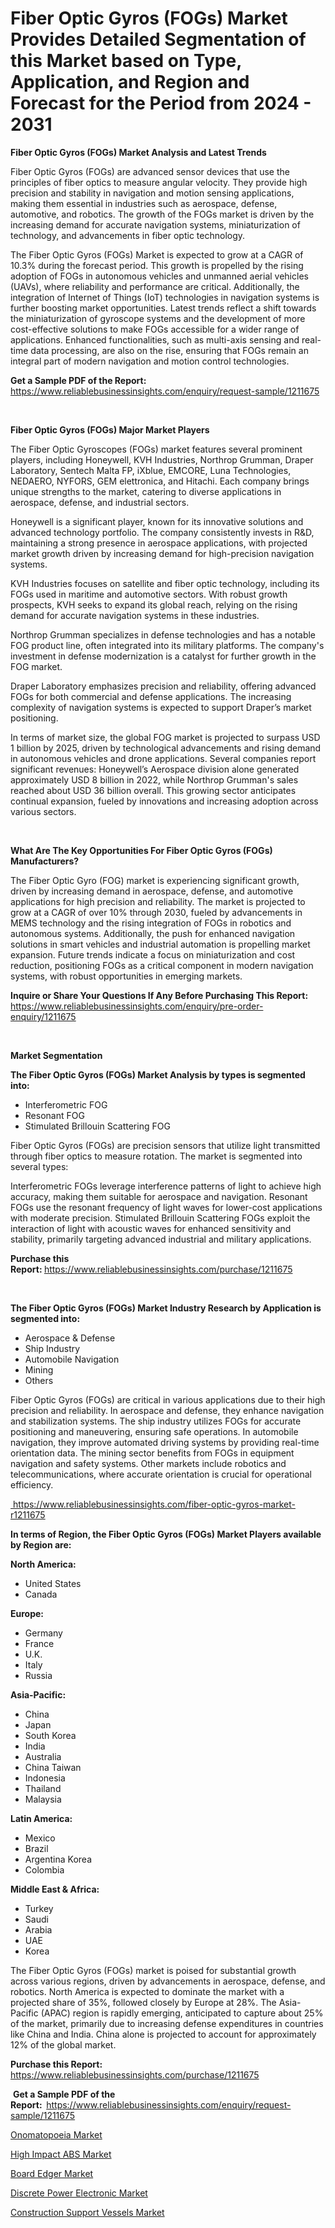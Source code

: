 <p><h1>Fiber Optic Gyros (FOGs) Market Provides Detailed Segmentation of this Market based on Type, Application, and Region and Forecast for the Period from 2024 - 2031</h1></p><p><strong>Fiber Optic Gyros (FOGs) Market Analysis and Latest Trends</strong></p>
<p><p>Fiber Optic Gyros (FOGs) are advanced sensor devices that use the principles of fiber optics to measure angular velocity. They provide high precision and stability in navigation and motion sensing applications, making them essential in industries such as aerospace, defense, automotive, and robotics. The growth of the FOGs market is driven by the increasing demand for accurate navigation systems, miniaturization of technology, and advancements in fiber optic technology.</p><p>The Fiber Optic Gyros (FOGs) Market is expected to grow at a CAGR of 10.3% during the forecast period. This growth is propelled by the rising adoption of FOGs in autonomous vehicles and unmanned aerial vehicles (UAVs), where reliability and performance are critical. Additionally, the integration of Internet of Things (IoT) technologies in navigation systems is further boosting market opportunities. Latest trends reflect a shift towards the miniaturization of gyroscope systems and the development of more cost-effective solutions to make FOGs accessible for a wider range of applications. Enhanced functionalities, such as multi-axis sensing and real-time data processing, are also on the rise, ensuring that FOGs remain an integral part of modern navigation and motion control technologies.</p></p>
<p><strong>Get a Sample PDF of the Report:&nbsp;</strong> <a href="https://www.reliablebusinessinsights.com/enquiry/request-sample/1211675?utm_campaign=84&utm_medium=2&utm_source=Github&utm_content=ia&utm_term=05102024&utm_id=fiber-optic-gyros-fogs">https://www.reliablebusinessinsights.com/enquiry/request-sample/1211675</a></p>
<p>&nbsp;</p>
<p><strong>Fiber Optic Gyros (FOGs) Major Market Players</strong></p>
<p><p>The Fiber Optic Gyroscopes (FOGs) market features several prominent players, including Honeywell, KVH Industries, Northrop Grumman, Draper Laboratory, Sentech Malta FP, iXblue, EMCORE, Luna Technologies, NEDAERO, NYFORS, GEM elettronica, and Hitachi. Each company brings unique strengths to the market, catering to diverse applications in aerospace, defense, and industrial sectors.</p><p>Honeywell is a significant player, known for its innovative solutions and advanced technology portfolio. The company consistently invests in R&D, maintaining a strong presence in aerospace applications, with projected market growth driven by increasing demand for high-precision navigation systems.</p><p>KVH Industries focuses on satellite and fiber optic technology, including its FOGs used in maritime and automotive sectors. With robust growth prospects, KVH seeks to expand its global reach, relying on the rising demand for accurate navigation systems in these industries.</p><p>Northrop Grumman specializes in defense technologies and has a notable FOG product line, often integrated into its military platforms. The company's investment in defense modernization is a catalyst for further growth in the FOG market.</p><p>Draper Laboratory emphasizes precision and reliability, offering advanced FOGs for both commercial and defense applications. The increasing complexity of navigation systems is expected to support Draper’s market positioning.</p><p>In terms of market size, the global FOG market is projected to surpass USD 1 billion by 2025, driven by technological advancements and rising demand in autonomous vehicles and drone applications. Several companies report significant revenues: Honeywell’s Aerospace division alone generated approximately USD 8 billion in 2022, while Northrop Grumman's sales reached about USD 36 billion overall. This growing sector anticipates continual expansion, fueled by innovations and increasing adoption across various sectors.</p></p>
<p>&nbsp;</p>
<p><strong>What Are The Key Opportunities For Fiber Optic Gyros (FOGs) Manufacturers?</strong></p>
<p><p>The Fiber Optic Gyro (FOG) market is experiencing significant growth, driven by increasing demand in aerospace, defense, and automotive applications for high precision and reliability. The market is projected to grow at a CAGR of over 10% through 2030, fueled by advancements in MEMS technology and the rising integration of FOGs in robotics and autonomous systems. Additionally, the push for enhanced navigation solutions in smart vehicles and industrial automation is propelling market expansion. Future trends indicate a focus on miniaturization and cost reduction, positioning FOGs as a critical component in modern navigation systems, with robust opportunities in emerging markets.</p></p>
<p><strong>Inquire or Share Your Questions If Any Before Purchasing This Report:</strong> <a href="https://www.reliablebusinessinsights.com/enquiry/pre-order-enquiry/1211675?utm_campaign=84&utm_medium=2&utm_source=Github&utm_content=ia&utm_term=05102024&utm_id=fiber-optic-gyros-fogs">https://www.reliablebusinessinsights.com/enquiry/pre-order-enquiry/1211675</a></p>
<p>&nbsp;</p>
<p><strong>Market Segmentation</strong></p>
<p><strong>The Fiber Optic Gyros (FOGs) Market Analysis by types is segmented into:</strong></p>
<p><ul><li>Interferometric FOG</li><li>Resonant FOG</li><li>Stimulated Brillouin Scattering FOG</li></ul></p>
<p><p>Fiber Optic Gyros (FOGs) are precision sensors that utilize light transmitted through fiber optics to measure rotation. The market is segmented into several types: </p><p>Interferometric FOGs leverage interference patterns of light to achieve high accuracy, making them suitable for aerospace and navigation. Resonant FOGs use the resonant frequency of light waves for lower-cost applications with moderate precision. Stimulated Brillouin Scattering FOGs exploit the interaction of light with acoustic waves for enhanced sensitivity and stability, primarily targeting advanced industrial and military applications.</p></p>
<p><strong>Purchase this Report:&nbsp;</strong><a href="https://www.reliablebusinessinsights.com/purchase/1211675?utm_campaign=84&utm_medium=2&utm_source=Github&utm_content=ia&utm_term=05102024&utm_id=fiber-optic-gyros-fogs">https://www.reliablebusinessinsights.com/purchase/1211675</a></p>
<p>&nbsp;</p>
<p><strong>The Fiber Optic Gyros (FOGs) Market Industry Research by Application is segmented into:</strong></p>
<p><ul><li>Aerospace & Defense</li><li>Ship Industry</li><li>Automobile Navigation</li><li>Mining</li><li>Others</li></ul></p>
<p><p>Fiber Optic Gyros (FOGs) are critical in various applications due to their high precision and reliability. In aerospace and defense, they enhance navigation and stabilization systems. The ship industry utilizes FOGs for accurate positioning and maneuvering, ensuring safe operations. In automobile navigation, they improve automated driving systems by providing real-time orientation data. The mining sector benefits from FOGs in equipment navigation and safety systems. Other markets include robotics and telecommunications, where accurate orientation is crucial for operational efficiency.</p></p>
<p><a href="https://www.reliablebusinessinsights.com/fiber-optic-gyros-market-r1211675?utm_campaign=84&utm_medium=2&utm_source=Github&utm_content=ia&utm_term=05102024&utm_id=fiber-optic-gyros-fogs">&nbsp;https://www.reliablebusinessinsights.com/fiber-optic-gyros-market-r1211675</a></p>
<p><strong>In terms of Region, the Fiber Optic Gyros (FOGs) Market Players available by Region are:</strong></p>
<p>
    <p> <strong> North America: </strong>
        <ul>
            <li>United States</li>
            <li>Canada</li>
        </ul>
        </p> 
    <p> <strong> Europe: </strong>
        <ul>
            <li>Germany</li>
            <li>France</li>
            <li>U.K.</li>
            <li>Italy</li>
            <li>Russia</li>
        </ul>
        </p> 
    <p> <strong> Asia-Pacific: </strong>
        <ul>
            <li>China</li>
            <li>Japan</li>
            <li>South Korea</li>
            <li>India</li>
            <li>Australia</li>
            <li>China Taiwan</li>
            <li>Indonesia</li>
            <li>Thailand</li>
            <li>Malaysia</li>
        </ul>
        </p> 
    <p> <strong> Latin America: </strong>
        <ul>
            <li>Mexico</li>
            <li>Brazil</li>
            <li>Argentina Korea</li>
            <li>Colombia</li>
        </ul>
        </p> 
    <p> <strong> Middle East & Africa: </strong>
        <ul>
            <li>Turkey</li>
            <li>Saudi</li>
            <li>Arabia</li>
            <li>UAE</li>
            <li>Korea</li>
        </ul>
    </p>
    </p>
<p><p>The Fiber Optic Gyros (FOGs) market is poised for substantial growth across various regions, driven by advancements in aerospace, defense, and robotics. North America is expected to dominate the market with a projected share of 35%, followed closely by Europe at 28%. The Asia-Pacific (APAC) region is rapidly emerging, anticipated to capture about 25% of the market, primarily due to increasing defense expenditures in countries like China and India. China alone is projected to account for approximately 12% of the global market.</p></p>
<p><strong>Purchase this Report: </strong><a href="https://www.reliablebusinessinsights.com/purchase/1211675?utm_campaign=84&utm_medium=2&utm_source=Github&utm_content=ia&utm_term=05102024&utm_id=fiber-optic-gyros-fogs">https://www.reliablebusinessinsights.com/purchase/1211675</a></p>
<p>&nbsp;<strong>Get a Sample PDF of the Report:&nbsp;&nbsp;</strong><a href="https://www.reliablebusinessinsights.com/enquiry/request-sample/1211675?utm_campaign=84&utm_medium=2&utm_source=Github&utm_content=ia&utm_term=05102024&utm_id=fiber-optic-gyros-fogs">https://www.reliablebusinessinsights.com/enquiry/request-sample/1211675</a></p>
<p><strong></strong></p>
<p><p><a href="https://www.linkedin.com/pulse/onomatopoeia-mosaic-piecing-together-global-market-dynamics-gtngc?utm_campaign=84&utm_medium=2&utm_source=Github&utm_content=ia&utm_term=05102024&utm_id=fiber-optic-gyros-fogs">Onomatopoeia Market</a></p><p><a href="https://github.com/HaroldWalker405/Market-Research-Report-List-1/blob/main/high-impact-abs-market.md?utm_campaign=84&utm_medium=2&utm_source=Github&utm_content=ia&utm_term=05102024&utm_id=fiber-optic-gyros-fogs">High Impact ABS Market</a></p><p><a href="https://www.linkedin.com/pulse/board-edger-market-share-analysis-growth-trends-forecasts-5zmie?utm_campaign=84&utm_medium=2&utm_source=Github&utm_content=ia&utm_term=05102024&utm_id=fiber-optic-gyros-fogs">Board Edger Market</a></p><p><a href="https://issuu.com/reportprime-2/docs/discrete-power-electronic-market-si_123b2412af7900?utm_campaign=84&utm_medium=2&utm_source=Github&utm_content=ia&utm_term=05102024&utm_id=fiber-optic-gyros-fogs">Discrete Power Electronic Market</a></p><p><a href="https://github.com/GRUBBSCHARLES/Market-Research-Report-List-1/blob/main/construction-support-vessels-market.md?utm_campaign=84&utm_medium=2&utm_source=Github&utm_content=ia&utm_term=05102024&utm_id=fiber-optic-gyros-fogs">Construction Support Vessels Market</a></p></p>